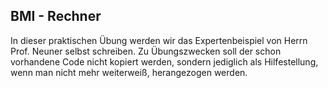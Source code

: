 ## BMI - Rechner

In dieser praktischen Übung werden wir das Expertenbeispiel von Herrn Prof. Neuner selbst schreiben.
Zu Übungszwecken soll der schon vorhandene Code nicht kopiert werden, sondern jediglich als Hilfestellung, wenn man nicht mehr weiterweiß, herangezogen werden.